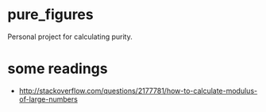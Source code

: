 # pure_figures
Personal project for calculating purity.

# some readings
- http://stackoverflow.com/questions/2177781/how-to-calculate-modulus-of-large-numbers
